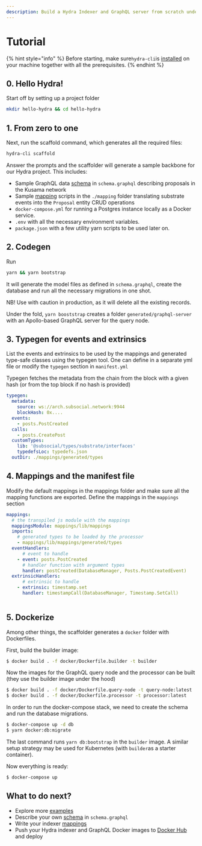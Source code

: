```yaml
---
description: Build a Hydra Indexer and GraphQL server from scratch under five minutes
---
```


# Tutorial

{% hint style="info" %}
Before starting, make sure`hydra-cli`is [installed](install-hydra.md) on your machine together with all the prerequisites.
{% endhint %}

## 0. Hello Hydra!

Start off by setting up a project folder

```bash
mkdir hello-hydra && cd hello-hydra
```

## 1. From zero to one

Next, run the scaffold command, which generates all the required files:

```bash
hydra-cli scaffold
```

Answer the prompts and the scaffolder will generate a sample backbone for our Hydra project. This includes:

* Sample GraphQL data [schema](schema-spec/) in `schema.graphql` describing proposals in the Kusama network
* Sample [mapping](mappings/) scripts in the `./mapping` folder translating substrate events into the `Proposal` entity CRUD operations
* `docker-compose.yml` for running a Postgres instance locally as a Docker service.
* `.env` with all the necessary environment variables.
* `package.json` with a few utility yarn scripts to be used later on.

## 2. Codegen

Run

```bash
yarn && yarn bootstrap
```

It will generate the model files as defined in `schema.graphql`, create the database and run all the necessary migrations in one shot.

NB! Use with caution in production, as it will delete all the existing records.

Under the fold, `yarn booststrap` creates a folder `generated/graphql-server` with an Apollo-based GraphQL server for the query node.

## 3. Typegen for events and extrinsics

 List the events and extrinsics to be used by the mappings and generated type-safe classes using the typegen tool. One can define in a separate yml file or modify the `typegen` section in `manifest.yml` 

Typegen fetches the metadata from the chain from the block with a given hash \(or from the top block if no hash is provided\)  

```yaml
typegen:
  metadata:
    source: ws://arch.subsocial.network:9944
    blockHash: 0x....
  events:
    - posts.PostCreated
  calls:
    - posts.CreatePost
  customTypes: 
    lib: '@subsocial/types/substrate/interfaces'
    typedefsLoc: typedefs.json
  outDir: ./mappings/generated/types
```

## 4. Mappings and the manifest file

Modify the default mappings in the mappings folder and make sure all the mapping functions are exported. Define the mappings in the `mappings` section 

```yaml
mappings:
  # the transpiled js module with the mappings
  mappingsModule: mappings/lib/mappings
  imports:
    # generated types to be loaded by the processor
    - mappings/lib/mappings/generated/types
  eventHandlers:
      # event to handle
    - event: posts.PostCreated
      # handler function with argument types
      handler: postCreated(DatabaseManager, Posts.PostCreatedEvent)
  extrinsicHandlers:
      # extrinsic to handle
    - extrinsic: timestamp.set 
      handler: timestampCall(DatabaseManager, Timestamp.SetCall)
 
```

## 5. Dockerize

Among other things, the scaffolder generates a `docker` folder with Dockerfiles. 

First, build the builder image:

```bash
$ docker build . -f docker/Dockerfile.builder -t builder
```

Now the images for the GraphQL query node and the processor can be built \(they use the builder image under the hood\)

```bash
$ docker build . -f docker/Dockerfile.query-node -t query-node:latest
$ docker build . -f docker/Dockerfile.processor -t processor:latest
```

In order to run the docker-compose stack, we need to create the schema and run the database migrations.

```bash
$ docker-compose up -d db 
$ yarn docker:db:migrate
```

The last command runs `yarn db:bootstrap` in the `builder` image. A similar setup strategy may be used for Kubernetes \(with `builder`as a starter container\).

Now everything is ready:

```bash
$ docker-compose up
```

## What to do next?

* Explore more [examples](quick-start.md)
* Describe your own [schema](schema-spec/) in `schema.graphql`
* Write your indexer [mappings](mappings/)
* Push your Hydra indexer and GraphQL Docker images to [Docker Hub](https://hub.docker.com/) and deploy  

